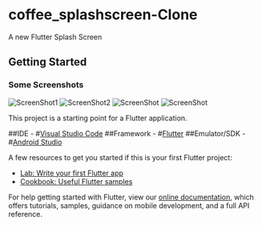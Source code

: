 # coffee_splashscreen-Clone

A new Flutter Splash Screen

## Getting Started

### Some Screenshots

![ScreenShot1](/images/img1.png)
![ScreenShot2](/images/img2.png)
![ScreenShot](/images/img3.png)
![ScreenShot](/images/img4.png)
 

This project is a starting point for a Flutter application.


##IDE   - #[Visual Studio Code](https://code.visualstudio.com/)
##Framework - #[Flutter](https://flutter.dev/?gclid=Cj0KCQiAmeKQBhDvARIsAHJ7mF5ePIRpfzW4OBpfT99vedlwR61IwHvL1Hhl_vSR1SP63tdulJWuDH4aAvt5EALw_wcB&gclsrc=aw.ds)
##Emulator/SDK - #[Android Studio](https://developer.android.com/studio)






A few resources to get you started if this is your first Flutter project:

- [Lab: Write your first Flutter app](https://flutter.dev/docs/get-started/codelab)
- [Cookbook: Useful Flutter samples](https://flutter.dev/docs/cookbook)

For help getting started with Flutter, view our
[online documentation](https://flutter.dev/docs), which offers tutorials,
samples, guidance on mobile development, and a full API reference.
